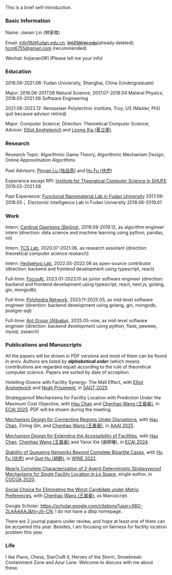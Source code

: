 This is a brief self-introduction.

### Basic Information

Name: Jianan Lin (林家南)

Email: jnlin16@fudan.edu.cn; <del>linj21@rpi.edu</del>(already deleted); hcm6755@gmail.com (recommended)

Wechat: linjianan081 (Please tell me your info)

### Education

2016.08-2021.06: Fudan Univiersity, Shanghai, China (Undergraduate)

Major: 2016.08-2017.06 Natural Science; 2017.07-2018.04 Materal Physics; 2018.05-2021.06 Software Engineering

2021.08-2022.12: Rensselaer Polytechnic Institute, Troy, US (Master, PhD quit because advisor retired)

Major: Computer Science; Direction: Theoretical Computer Science; Adviosr: [Elliot Anshelevich](https://www.cs.rpi.edu/~eanshel/) and [Lirong Xia (夏立荣)](https://www.cs.rpi.edu/~xial/)

### Research

Research Topic: Algorithmic Game Theory, Algorithmic Mechanism Design; Online Approximation Algorithms

Past Advisors: [Pinyan Lu (陆品燕)](http://itcs.shufe.edu.cn/pinyan/) and [Hu Fu (伏虎)](https://www.fuhuthu.com/)

Experience except RPI: [Institute for Theoratical Computer Science in SHUFE](http://itcs.shufe.edu.cn/) 2019.02-2021.08

Past Experience: [Functional Nanomaterial Lab in Fudan University](http://ms.fudan.edu.cn/fxs/index.html) 2017.08-2018.05；
Electornic Intelligence Lab in Fudan University 2018.06-2019.01

### Work

Intern: [Cardinal Opertions (Beijing)](https://www.shanshu.ai/), 2019.09-2019.12, as algorithm engineer intern (direction: data science and machine learning using python, pandas, ml)

Intern: [TCS Lab](https://www.tcs-lab.com), 2020.07-2021.06, as research assistant (direction: theoretical computer science research)

Intern: [Hedgehog Lab](https://hlab.app), 2022.05-2022.08 as open-source contributor (direction: backend and frontend development using typescript, react)

Full-time: [FocusAI](https://focusai.com), 2023.01-2023.10 as junior software engineer (direction: backend and frontend development using typescript, react, next.js, golang, gin, mongodb)

Full-time: [Polyhedra Network](https://polyhedra.network/), 2023.11-2025.05, as mid-level software engineer (direction: backend development using golang, gin, mongodb, postgre-sql)

Full-time: [Ant Group (Alibaba)](https://www.antgroup.com/), 2025.05-now, as mid-level software engineer (direction: backend development using python, flask, peewee, mysql, zsearch)

### Publications and Manuscripts

All the papers will be shown in PDF versions and most of them can be found in arxiv. Authors are listed by ***alphabetical order*** (which means contributions are regarded equal) according to the rule of theoretical computer science. Papers are sorted by date of acception.

Hotelling-Downs with Facility Synergy: The Mall Effect, with [Elliot Anshelevich](https://sites.google.com/view/elliot-anshelevich) and [Noah Prisament](https://noahprisament.com/), in [SAGT 2025](https://www.bath.ac.uk/events/the-international-symposium-on-algorithmic-game-theory-sagt-2025/).

Strategyproof Mechanisms for Facility Location with Prediction Under the Maximum Cost Objective, with  [Hau Chan](http://cse.unl.edu/~hchan/) and [Chenhao Wang (王晨豪)](https://chenhwang4.github.io/homepage), in [ECAI 2025](https://ecai2025.org/). PDF will be shown during the meeting.

[Mechanism Design for Connecting Regions Under Disruptions](https://ojs.aaai.org/index.php/AAAI/article/view/33496), with [Hau Chan](http://cse.unl.edu/~hchan/), Zining Qin, and [Chenhao Wang (王晨豪)](https://chenhwang4.github.io/homepage), in [AAAI 2025](https://aaai.org/conference/aaai/aaai-25/).

[Mechanism Design for Extending the Accessibility of Facilities](https://arxiv.org/abs/2409.08993), with [Hau Chan](http://cse.unl.edu/~hchan/), [Chenhao Wang (王晨豪)](https://chenhwang4.github.io/homepage) and Yanxi Xie (谢妍曦), in [ECAI 2024](https://www.ecai2024.eu/).

[Stability of Queueing Networks Beyond Complete Bipartite Cases](https://arxiv.org/abs/2210.07632), with [Hu Fu (伏虎)](https://www.fuhuthu.com/) and [Qun Hu (胡群)](https://itcs.sufe.edu.cn/54/3b/c10501a152635/page.htm), in [WINE 2022](https://www.cs.rpi.edu/wine2022/).

[Nearly Complete Characterization of 2-Agent Deterministic Strategyproof Mechanisms for Single Facility Location in Lp Space](https://arxiv.org/abs/2011.13133), single author, in [COCOA 2020](https://theory.utdallas.edu/COCOA2020/).

[Social Choice for Eliminating the Worst Candidate under Metric Preferences](https://github.com/LinJianan/A-Manuscript-of-Social-Choice), with [Chenhao Wang (王晨豪)](https://chenhwang4.github.io/homepage), as Manuscript.
<!-- (covered by Nisarg Shah's work in FOCS 2020) -->

Google Scholar: https://scholar.google.com/citations?user=98G-ZLAAAAAJ&hl=zh-CN; I do not have a dblp homepage.

There are 2 journal papers under review, and hope at least one of them can be accpeted this year. Besides, I am focusing on fairness for facility location problem this year.

### Life

I like Piano, Chess, StarCraft II, Heroes of the Storm, Snowbreak: Containment Zone and Azur Lane. Welcome to discuss with me about these.
